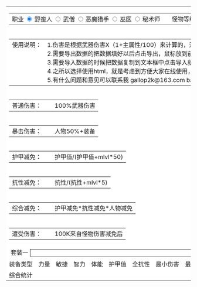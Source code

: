 <!DOCTYPE html PUBLIC "-//W3C//DTD XHTML 1.0 Transitional//EN" "http://www.w3.org/TR/xhtml1/DTD/xhtml1-transitional.dtd">
<html xmlns="http://www.w3.org/1999/xhtml">
<head>
<meta http-equiv="Content-Type" content="text/html; charset=gb2312" />
<title>D3装备对比工具</title>
<style>
input {
  border-top-color: #000000;
	border-right-color: #000000;
	border-bottom-color: #000000;
	border-left-color: #000000;
	border-top-width: 1px;
	border-right-width: 1px;
	border-bottom-width: 1px;
	border-left-width: 1px;
	padding: 2px;
}
</style>
<script>function $(id){return document.getElementById(id);}</script>
</head>
<body>
<table width="90%" border="0" align="center" cellpadding="5" cellspacing="1" bgcolor="#0033CC">
  <tr>
    <td colspan="26" bgcolor="#FFFFFF"><table width="100%" border="0" cellpadding="5" cellspacing="0">
  <tr>
    <td>职业<input id="occupation" type="hidden" value="1" />
      <input name="o1" id="o11" type="radio" value="1" checked="checked" onclick="$('occupation').value=this.value;"/>
野蛮人
<input name="o1" id="o12" type="radio" value="2" onclick="$('occupation').value=this.value;"/>
武僧
<input name="o1" id="o13" type="radio" value="2" onclick="$('occupation').value=this.value;"/>
恶魔猎手
<input name="o1" id="o14" type="radio" value="3" onclick="$('occupation').value=this.value;"/>
巫医
<input name="o1" id="o15" type="radio" value="3" onclick="$('occupation').value=this.value;"/>
秘术师</td>
    <td></td>
    <td align="right">怪物等级(mlvl)
      <input name="mlvl" type="text" id="mlvl" value="60" size="4" maxlength="3" />  炼狱1/2/3/4-61/62/63/63</td>
  </tr>
</table></td>
  </tr>
  <tr>
    <td colspan="26" bgcolor="#FFFFFF"><table width="100%" border="0" cellpadding="5" cellspacing="0">
      <tr>
        <td width="80" valign="top" nowrap="nowrap">使用说明：</td>
        <td>1.伤害是根据武器伤害X（1+主属性/100）来计算的，没有像面板中那种来衡量，毕竟技能伤害是根据武器伤害来衡量的，攻速尤其是在103被砍之后有些浮云了。<br />
          2.需要导出数据的把数据填好以后点击导出，鼠标放到前边的文本框上按Ctrl+C或者点鼠标右键来选‘复制’来复制数据<br />
          3.需要导入数据的时候把数据复制到文本框中点击导入就可以了<br />
          4.之所以选择使用html，就是考虑到方便大家在线使用，不需要其他的软件的支持；鉴于现在网站备案的问题，就不挂在我自己的网站上了。<br />
          5.有什么问题和意见可以联系我 gallop2k@163.com battleTag: ripper#3124 美服，首发凯恩之角，转载请注明出处</td>
      </tr>
    </table></td>
  </tr>
  <tr>
    <td colspan="13" bgcolor="#FFFFFF"><table width="100%" border="0" cellpadding="5" cellspacing="0">
      <tr>
        <td width="80" nowrap="nowrap">普通伤害：</td>
        <td id="damage1">&nbsp;</td>
        <td align="right">100%武器伤害</td>
      </tr>
    </table></td>
    <td colspan="13" bgcolor="#FFFFFF"><table width="100%" border="0" cellpadding="5" cellspacing="0">
      <tr>
        <td width="80" nowrap="nowrap">普通伤害：</td>
        <td id="damage2">&nbsp;</td>
        <td align="right">100%武器伤害</td>
      </tr>
    </table></td>
  </tr>
  <tr>
    <td colspan="13" bgcolor="#FFFFFF"><table width="100%" border="0" cellpadding="5" cellspacing="0">
      <tr>
        <td width="80" nowrap="nowrap">暴击伤害：</td>
        <td id="cdamage1">&nbsp;</td>
        <td align="right">人物50%+装备</td>
      </tr>
    </table></td>
    <td colspan="13" bgcolor="#FFFFFF"><table width="100%" border="0" cellpadding="5" cellspacing="0">
      <tr>
        <td width="80" nowrap="nowrap">暴击伤害：</td>
        <td id="cdamage2">&nbsp;</td>
        <td align="right">人物50%+装备</td>
      </tr>
    </table></td>
  </tr>
  <tr>
    <td colspan="13" bgcolor="#FFFFFF"><table width="100%" border="0" cellpadding="5" cellspacing="0">
      <tr>
        <td width="80" nowrap="nowrap">护甲减免：</td>
        <td id="armor1">&nbsp;</td>
        <td align="right">护甲值/(护甲值+mlvl*50)</td>
      </tr>
    </table></td>
    <td colspan="13" bgcolor="#FFFFFF"><table width="100%" border="0" cellpadding="5" cellspacing="0">
      <tr>
        <td width="80" nowrap="nowrap">护甲减免：</td>
        <td id="armor2">&nbsp;</td>
        <td align="right">护甲值/(护甲值+mlvl*50)</td>
      </tr>
    </table></td>
  </tr>
  <tr>
    <td colspan="13" bgcolor="#FFFFFF"><table width="100%" border="0" cellpadding="5" cellspacing="0">
      <tr>
        <td width="80" nowrap="nowrap">抗性减免：</td>
        <td id="resist1">&nbsp;</td>
        <td align="right">抗性/(抗性+mlvl*5)</td>
      </tr>
    </table></td>
    <td colspan="13" bgcolor="#FFFFFF"><table width="100%" border="0" cellpadding="5" cellspacing="0">
      <tr>
        <td width="80" nowrap="nowrap">抗性减免：</td>
        <td id="resist2">&nbsp;</td>
        <td align="right">抗性/(抗性+mlvl*5)</td>
      </tr>
    </table></td>
  </tr>
  <tr>
    <td colspan="13" bgcolor="#FFFFFF"><table width="100%" border="0" cellpadding="5" cellspacing="0">
      <tr>
        <td width="80" nowrap="nowrap">综合减免：</td>
        <td id="all1">&nbsp;</td>
        <td align="right">护甲减免*抗性减免*人物减免</td>
      </tr>
    </table></td>
    <td colspan="13" bgcolor="#FFFFFF"><table width="100%" border="0" cellpadding="5" cellspacing="0">
      <tr>
        <td width="80" nowrap="nowrap">综合减免：</td>
        <td id="all2">&nbsp;</td>
        <td align="right">护甲减免*抗性减免*人物减免</td>
      </tr>
    </table></td>
  </tr>
  <tr>
    <td colspan="13" bgcolor="#FFFFFF"><table width="100%" border="0" cellpadding="5" cellspacing="0">
      <tr>
        <td width="80" nowrap="nowrap">遭受伤害：</td>
        <td id="left1">&nbsp;</td>
        <td align="right">100K来自怪物伤害减免后</td>
      </tr>
    </table></td>
    <td colspan="13" bgcolor="#FFFFFF"><table width="100%" border="0" cellpadding="5" cellspacing="0">
      <tr>
        <td width="80" nowrap="nowrap">遭受伤害：</td>
        <td id="left2">&nbsp;</td>
        <td align="right">100K来自怪物伤害减免后</td>
      </tr>
    </table></td>
  </tr>
  <tr>
    <td colspan="13" bgcolor="#FFFFFF">&nbsp;套装一
      <input name="data1" type="text" id="data1" size="70" onmouseover="this.select()" onselect="this.focus()"/>
      <input type="button" value="导入" onclick="importdata('1')"/>
      <input type="button" value="导出" onclick="exportdata('1')"/>
      <input type="button" onclick="calcdata('1')" value="计算结果"/></td>
    <td colspan="13" bgcolor="#FFFFFF">&nbsp;套装二
      <input name="data2" type="text" id="data2" size="70" />
      <input type="button" value="导入" onclick="importdata('2')"/>
      <input type="button" value="导出" onclick="exportdata('2')" />
      <input type="button" onclick="calcdata('2')" value="计算结果"/></td>
  </tr>
  <tr>
    <td align="center" nowrap="nowrap" bgcolor="#FFFFFF">装备类型</td>
    <td align="center" nowrap="nowrap" bgcolor="#FFFFFF">力量</td>
    <td align="center" nowrap="nowrap" bgcolor="#FFFFFF">敏捷</td>
    <td align="center" nowrap="nowrap" bgcolor="#FFFFFF">智力</td>
    <td align="center" nowrap="nowrap" bgcolor="#FFFFFF">体能</td>
    <td align="center" nowrap="nowrap" bgcolor="#FFFFFF">护甲值</td>
    <td align="center" nowrap="nowrap" bgcolor="#FFFFFF">全抗性</td>
    <td align="center" nowrap="nowrap" bgcolor="#FFFFFF">最小伤害</td>
    <td align="center" nowrap="nowrap" bgcolor="#FFFFFF">最大伤害</td>
    <td align="center" nowrap="nowrap" bgcolor="#FFFFFF">暴击几率</td>
    <td align="center" nowrap="nowrap" bgcolor="#FFFFFF">暴击伤害</td>
    <td align="center" nowrap="nowrap" bgcolor="#FFFFFF">攻速</td>
    <td align="center" nowrap="nowrap" bgcolor="#FFFFFF">生命%</td>
    <td align="center" nowrap="nowrap" bgcolor="#FFFFFF">装备类型</td>
    <td align="center" nowrap="nowrap" bgcolor="#FFFFFF">力量</td>
    <td align="center" nowrap="nowrap" bgcolor="#FFFFFF">敏捷</td>
    <td align="center" nowrap="nowrap" bgcolor="#FFFFFF">智力</td>
    <td align="center" nowrap="nowrap" bgcolor="#FFFFFF">体能</td>
    <td align="center" nowrap="nowrap" bgcolor="#FFFFFF">护甲值</td>
    <td align="center" nowrap="nowrap" bgcolor="#FFFFFF">全抗性</td>
    <td align="center" nowrap="nowrap" bgcolor="#FFFFFF">最小伤害</td>
    <td align="center" nowrap="nowrap" bgcolor="#FFFFFF">最大伤害</td>
    <td align="center" nowrap="nowrap" bgcolor="#FFFFFF">暴击几率</td>
    <td align="center" nowrap="nowrap" bgcolor="#FFFFFF">暴击伤害</td>
    <td align="center" nowrap="nowrap" bgcolor="#FFFFFF">攻速</td>
    <td align="center" nowrap="nowrap" bgcolor="#FFFFFF">生命%</td>
  </tr>
  <tr>
    <td align="center" bgcolor="#FFFFFF">综合统计</td>
    <td align="center" bgcolor="#FFFFFF" id="p11">&nbsp;</td>
    <td align="center" bgcolor="#FFFFFF" id="p12">&nbsp;</td>
    <td align="center" bgcolor="#FFFFFF" id="p13">&nbsp;</td>
    <td align="center" bgcolor="#FFFFFF" id="p14">&nbsp;</td>
    <td align="center" bgcolor="#FFFFFF" id="p15">&nbsp;</td>
    <td align="center" bgcolor="#FFFFFF" id="p16">&nbsp;</td>
    <td align="center" bgcolor="#FFFFFF" id="p17">&nbsp;</td>
    <td align="center" bgcolor="#FFFFFF" id="p18">&nbsp;</td>
    <td align="center" bgcolor="#FFFFFF" id="p19">&nbsp;</td>
    <td align="center" bgcolor="#FFFFFF" id="p110">&nbsp;</td>
    <td align="center" bgcolor="#FFFFFF" id="p111">&nbsp;</td>
    <td align="center" bgcolor="#FFFFFF" id="p112">&nbsp;</td>
    <td align="center" bgcolor="#FFFFFF">综合统计</td>
    <td align="center" bgcolor="#FFFFFF" id="p21">&nbsp;</td>
    <td align="center" bgcolor="#FFFFFF" id="p22">&nbsp;</td>
    <td align="center" bgcolor="#FFFFFF" id="p23">&nbsp;</td>
    <td align="center" bgcolor="#FFFFFF" id="p24">&nbsp;</td>
    <td align="center" bgcolor="#FFFFFF" id="p25">&nbsp;</td>
    <td align="center" bgcolor="#FFFFFF" id="p26">&nbsp;</td>
    <td align="center" bgcolor="#FFFFFF" id="p27">&nbsp;</td>
    <td align="center" bgcolor="#FFFFFF" id="p28">&nbsp;</td>
    <td align="center" bgcolor="#FFFFFF" id="p29">&nbsp;</td>
    <td align="center" bgcolor="#FFFFFF" id="p210">&nbsp;</td>
    <td align="center" bgcolor="#FFFFFF" id="p211">&nbsp;</td>
    <td align="center" bgcolor="#FFFFFF" id="p212">&nbsp;</td>
  </tr>
<tbody id="itemsDisplay"/>
</table>
<br />
<script>
var	itemName = [['头盔','1','1','1','1', '1','1', '0','0', '0','0','0', '1'],
				['护肩','1','1','1','1', '1','1', '0','0', '0','0','0', '1'],
				['护腕','1','1','1','1', '1','1', '0','0', '0','0','0', '0'],
				['胸甲','1','1','1','1', '1','1', '0','0', '0','0','0', '1'],
				['腰带','1','1','1','1', '1','1', '0','0', '0','0','0', '1'],
				['裤子','1','1','1','1', '1','1', '0','0', '0','0','0', '0'],
				['鞋子','1','1','1','1', '1','1', '0','0', '0','0','0', '0'],
				['手套','1','1','1','1', '1','1', '0','0', '1','1','1', '0'],
			  ['护身符','1','1','1','1', '1','1', '1','1', '1','1','1', '1'],
			   ['戒指1','1','1','1','1', '1','1', '1','1', '1','1','1', '1'],
			   ['戒指2','1','1','1','1', '1','1', '1','1', '1','1','1', '1'],
				['武器','1','1','1','1', '1','1', '1','1', '0','1','1', '1'],
				['副手','1','1','1','1', '1','1', '1','1', '1','0','1', '1']];

function displayItems(){
	/*clear*/
	tbodyObj = $("itemsDisplay");
	while (tbodyObj.hasChildNodes()) {tbodyObj.removeChild(tbodyObj.firstChild);}
	/*init */
	
	for(i=0;i<itemName.length;i++){
		
		lineRow = document.createElement("tr");
		lineRow.id = "tr" + i;
		lineRow.bgColor = '#ffffff';
		lineRow.align = 'center';
		
		lineCell = document.createElement("td");
		lineCell.innerHTML = itemName[i][0];
		lineRow.appendChild(lineCell);
		
		for(j=1;j<13;j++){
			lineCell = document.createElement("td");
			lineCell.innerHTML = '<input type='+(itemName[i][j]=='1'?'text':'hidden')+' id=xp1'+i+j+' size=4 maxlength=4>';
			lineRow.appendChild(lineCell);
		}
		
		lineCell = document.createElement("td");
		lineCell.innerHTML = itemName[i][0];
		lineRow.appendChild(lineCell);
		
		for(j=1;j<13;j++){
			lineCell = document.createElement("td");
			lineCell.innerHTML = '<input type='+(itemName[i][j]=='1'?'text':'hidden')+' id=xp2'+i+j+' size=4 maxlength=4>';
			lineRow.appendChild(lineCell);
		}	
		tbodyObj.appendChild(lineRow);
	}	
}

function exportdata(v1){
	var sdata = 'item';
	for(i=0;i<13;i++){
		for(j=1;j<13;j++){
			sdata += ','+ $('xp'+v1+i+j).value;
		}
	}
	$('data'+v1).value = sdata;
}

function importdata(v1){
	var sdata = $('data'+v1).value.split(',');
	for(i=0;i<13;i++){
		for(j=1;j<13;j++){
			$('xp'+v1+i+j).value = sdata[i*12+j];
		}
	}
	calcdata(v1);
}
function calcdata(v1){
	for(j=1;j<13;j++){
		var t = 0;
		for(i=0;i<13;i++){
			t += Number($('xp'+v1+i+j).value);
		}
		$('p'+v1+j).innerHTML = t;
	}
	m_attr = 100 + $('p'+v1+$('occupation').value).innerHTML;
	//普通伤害
	$('damage'+v1).innerHTML = ($('p'+v1+7).innerHTML * m_attr / 100) + "--" + ($('p'+v1+8).innerHTML * m_attr / 100);
	//暴击伤害
	$('cdamage'+v1).innerHTML = ($('p'+v1+7).innerHTML * m_attr / 100 * (1.5+$('p'+v1+10).innerHTML/100)) + "--" + ($('p'+v1+8).innerHTML * m_attr / 100 * (1.5+$('p'+v1+10).innerHTML/100));
	//护甲减免
	var d_armor = $('p'+v1+5).innerHTML/(Number($('p'+v1+5).innerHTML)+Number($('mlvl').value*50));
	$('armor'+v1).innerHTML = (d_armor * 100).toFixed(2) +'%';
	//抗性减免
	var d_resist = $('p'+v1+6).innerHTML/(Number($('p'+v1+6).innerHTML)+Number($('mlvl').value*5))
	$('resist'+v1).innerHTML = (d_resist * 100).toFixed(2) +'%';
	//综合减免
	var d_all = 1-(1-d_armor)*(1-d_resist)*($('o11').checked||$('o12').checked?0.7:1)
	$('all'+v1).innerHTML = (d_all * 100).toFixed(2) +'%';
	//遭受伤害
	$('left'+v1).innerHTML = Math.round(100000*(1-d_all));
}


displayItems();
</script>
</body>
</html>
